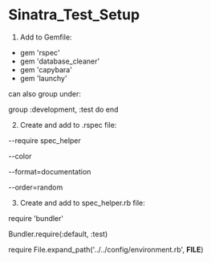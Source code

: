 # Sinatra_Test_Setup

1. Add to Gemfile:
* gem 'rspec'
* gem 'database_cleaner'
* gem 'capybara'
* gem 'launchy'

can also group under:

group :development, :test do
end


2. Create and add to .rspec file:

--require spec_helper

--color

--format=documentation

--order=random


3. Create and add to spec_helper.rb file:

require 'bundler'

Bundler.require(:default, :test)

require File.expand_path('../../config/environment.rb', __FILE__)


